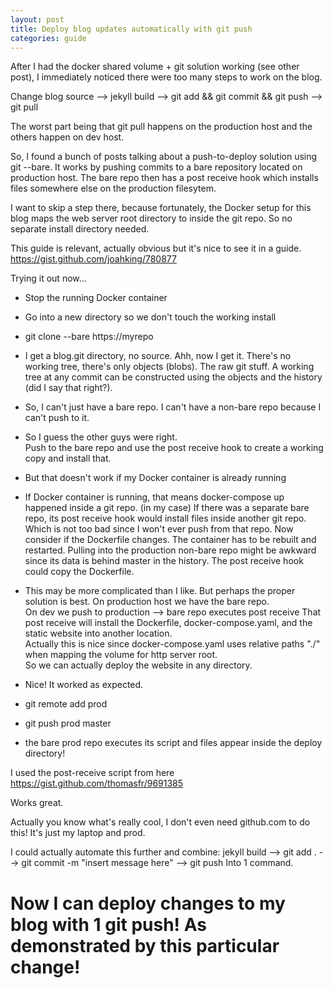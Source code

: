 ```yaml
---
layout: post
title: Deploy blog updates automatically with git push
categories: guide
---
```


After I had the docker shared volume + git solution working (see other post),
I immediately noticed there were too many steps to work on the blog.
  
Change blog source --> jekyll build --> git add && git commit && git push --> git pull
  
The worst part being that git pull happens on the production host and the others happen on dev host.
  
So, I found a bunch of posts talking about a push-to-deploy solution using git --bare.
It works by pushing commits to a bare repository located on production host.
The bare repo then has a post receive hook which installs files somewhere else on the production filesytem.
  
I want to skip a step there, because fortunately, the Docker setup for this blog
maps the web server root directory to inside the git repo.  So no separate install directory needed.
  
This guide is relevant, actually obvious but it's nice to see it in a guide.  https://gist.github.com/joahking/780877
  
Trying it out now...
  
* Stop the running Docker container
* Go into a new directory so we don't touch the working install
* git clone --bare https://myrepo
* I get a blog.git directory, no source.
  Ahh, now I get it.  There's no working tree, there's only objects (blobs).  The raw git stuff.
  A working tree at any commit can be constructed using the objects and the history (did I say that right?).
  
* So, I can't just have a bare repo.  I can't have a non-bare repo because I can't push to it.
* So I guess the other guys were right.  
  Push to the bare repo and use the post receive hook
  to create a working copy and install that.
* But that doesn't work if my Docker container is already running
* If Docker container is running, that means docker-compose up happened inside a git repo. (in my case)
  If there was a separate bare repo, its post receive hook would install files inside another git repo.
  Which is not too bad since I won't ever push from that repo.
  Now consider if the Dockerfile changes.  The container has to be rebuilt and restarted.
  Pulling into the production non-bare repo might be awkward since its data is behind master in the history.
  The post receive hook could copy the Dockerfile.
  
* This may be more complicated than I like.  But perhaps the proper solution is best.
  On production host we have the bare repo.  
  On dev we push to production -->  bare repo executes post receive
  That post receive will install the Dockerfile, docker-compose.yaml, and the static website
  into another location.  
  Actually this is nice since docker-compose.yaml uses relative paths "./" when mapping the
  volume for http server root.  
  So we can actually deploy the website in any directory.
  
* Nice! It worked as expected.
* git remote add prod
* git push prod master
* the bare prod repo executes its script and files appear inside the deploy directory!

I used the post-receive script from here
https://gist.github.com/thomasfr/9691385
  
Works great.
  
Actually you know what's really cool, I don't even need github.com to do this!  It's just my laptop and prod.
  
I could actually automate this further and combine:  jekyll build --> git add . --> git commit -m "insert message here" --> git push 
Into 1 command.

# Now I can deploy changes to my blog with 1 git push!  As demonstrated by this particular change!
  
